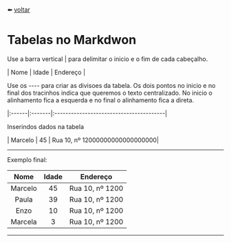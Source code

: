  :arrow_left:  [voltar](./README.md)

 # Tabelas no Markdwon

Use a barra vertical | para delimitar o inicio e o fim de cada cabeçalho.

| Nome | Idade | Endereço |


Use os ----   para criar as divisoes da tabela. Os dois pontos no inicio e no final dos tracinhos indica que queremos o texto centralizado. No inicio o alinhamento fica a esquerda e no final o alinhamento fica a direta.

|:------|:-------|:----------------------------------------|


Inserindos dados na tabela

| Marcelo | 45 | Rua 10, nº 12000000000000000000|


***
Exemplo final:


| **Nome** | **Idade** | **Endereço**                                        |
|:------:|:-------:|:-------------------------------------------------:|
| Marcelo | 45 | Rua 10, nº 1200|
| Paula | 39 | Rua 10, nº 1200|
| Enzo | 10 | Rua 10, nº 1200|
| Marcela | 3 | Rua 10, nº 1200|


***
